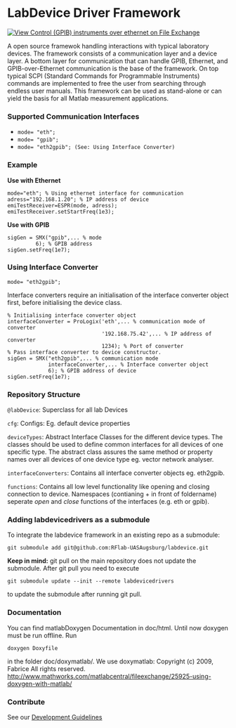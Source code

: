 # LabDevice Driver Framework 

[![View Control (GPIB) instruments over ethernet on File Exchange](https://www.mathworks.com/matlabcentral/images/matlab-file-exchange.svg)](https://de.mathworks.com/matlabcentral/fileexchange/91745-control-gpib-instruments-over-ethernet) 

A open source framewok handling interactions with typical laboratory devices.
The framework consists of a communication layer and a device layer.
A bottom layer for communication that can handle GPIB, Ethernet, and GPIB-over-Ethernet communication 
is the base of the framework. On top typical SCPI (Standard Commands for Programmable Instruments) commands 
are implemented to free the user from searching through endless user manuals.
This framework can be used as stand-alone or can yield the basis for all Matlab measurement applications.

### Supported Communication Interfaces

   * `mode= "eth";`
   * `mode= "gpib";`
   * `mode= "eth2gpib"; (See: Using Interface Converter)`

### Example

**Use with Ethernet**

    mode="eth"; % Using ethernet interface for communication
    adress="192.168.1.20"; % IP address of device
    emiTestReceiver=ESPR(mode, adress);
    emiTestReceiver.setStartFreq(1e3);


**Use with GPIB**

    sigGen = SMX("gpib",... % mode
             6); % GPIB address
    sigGen.setFreq(1e7);


### Using Interface Converter

    mode= "eth2gpib"; 

Interface converters require an initialisation of the interface converter 
object first, before initialising the device class.

    % Initialising interface converter object
    interfaceConverter = ProLogix('eth',... % communication mode of converter
                                  '192.168.75.42',... % IP address of converter
                                  1234); % Port of converter
    % Pass interface converter to device constructor.
    sigGen = SMX("eth2gpib",... % communication mode 
                 interfaceConverter,... % Interface converter object
                 6); % GPIB address of device
    sigGen.setFreq(1e7);


### Repository Structure

`@labDevice`: Superclass for all lab Devices

`cfg`: Configs: Eg. default device properties

`deviceTypes`: Abstract Interface Classes for the different device types. The classes should be used to define common
interfaces for all devices of one specific type. The abstract class
assures the same method or property names over all devices of one 
device type eg. vector network analyser.

`interfaceConverters`: Contains all interface converter objects eg. eth2gpib.

`functions`: Contains all low level functionality like opening and closing connection to device.
Namespaces (contianing + in front of foldername) seperate *open* and *close* functions of the interfaces (e.g. eth or gpib). 

### Adding labdevicedrivers as a submodule

To integrate the labdevice framework in an existing repo as a submodule:

    git submodule add git@github.com:RFlab-UASAugsburg/labdevice.git

**Keep in mind:** git pull on the main repository does not update the submodule.
After git pull you need to execute 

    git submodule update --init --remote labdevicedrivers

to update the submodule after running git pull.

### Documentation
You can find matlabDoxygen Documentation in doc/html.
Until now doxygen must be run offline. 
Run 

    doxygen Doxyfile

in the folder doc/doxymatlab/.
We use doxymatlab: Copyright (c) 2009, Fabrice All rights reserved.
http://www.mathworks.com/matlabcentral/fileexchange/25925-using-doxygen-with-matlab/

### Contribute
See our [Development Guidelines](./doc/developmentGuidelines.md)
